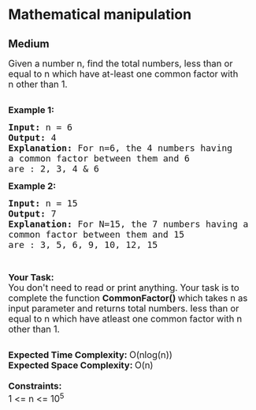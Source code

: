 # Mathematical manipulation
## Medium 
<div class="problem-statement">
                <p></p><p><span style="font-size:18px">Given a number n, find the total numbers,&nbsp;less than or equal to n&nbsp;which have at-least one&nbsp;common factor with n&nbsp;other than 1.</span><br>
&nbsp;</p>

<p><span style="font-size:18px"><strong>Example 1:</strong></span></p>

<pre><span style="font-size:18px"><strong>Input: </strong>n = 6
<strong>Output: </strong>4
<strong>Explanation: </strong>For n=6, the 4 numbers having 
a common factor between them and 6 
are : 2, 3, 4 &amp; 6</span>
</pre>

<p><span style="font-size:18px"><strong>Example 2:</strong></span></p>

<pre><span style="font-size:18px"><strong>Input: </strong>n = 15
<strong>Output: </strong>7
<strong>Explanation: </strong>For N=15, the 7&nbsp;numbers having a 
common factor between them and 15&nbsp;
are : 3, 5, 6, 9, 10, 12, 15</span>
</pre>

<p>&nbsp;</p>

<p><span style="font-size:18px"><strong>Your Task:</strong><br>
You don't need to read or print anything. Your task is to complete the function&nbsp;<strong>CommonFactor()&nbsp;</strong>which takes n as input parameter and returns total numbers. less than or equal to n which have atleast one common factor with n other&nbsp;than 1.</span><br>
&nbsp;</p>

<p><span style="font-size:18px"><strong>Expected Time Complexity:&nbsp;</strong>O(nlog(n))<br>
<strong>Expected Space Complexity:&nbsp;</strong>O(n)<br>
<br>
<strong>Constraints:</strong><br>
1 &lt;= n &lt;= 10<sup>5</sup></span></p>
 <p></p>
            </div>